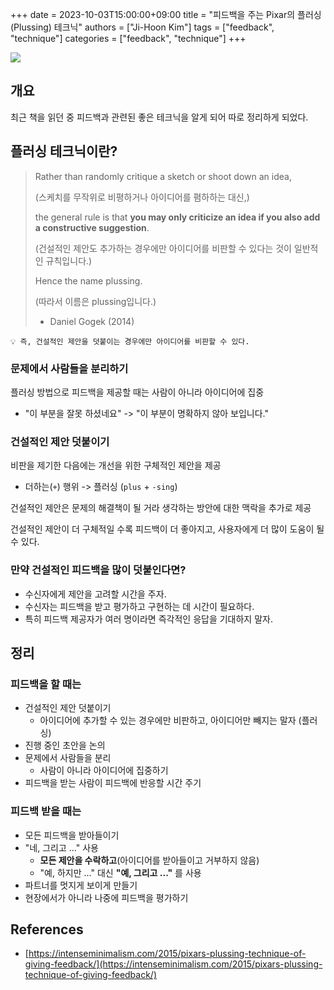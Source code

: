 +++ 
date = 2023-10-03T15:00:00+09:00
title = "피드백을 주는 Pixar의 플러싱(Plussing) 테크닉"
authors = ["Ji-Hoon Kim"]
tags = ["feedback", "technique"]
categories = ["feedback", "technique"]
+++

<img src="/images/posts/plussing/main.jpg">

## 개요

최근 책을 읽던 중 피드백과 관련된 좋은 테크닉을 알게 되어 따로 정리하게 되었다.

## 플러싱 테크닉이란?

> Rather than randomly critique a sketch or shoot down an idea,
> 
> (스케치를 무작위로 비평하거나 아이디어를 폄하하는 대신,)
> 
> the general rule is that **you may only criticize an idea if you also add a constructive suggestion**.
> 
> (건설적인 제안도 추가하는 경우에만 아이디어를 비판할 수 있다는 것이 일반적인 규칙입니다.)
>
> Hence the name plussing.
> 
> (따라서 이름은 plussing입니다.)
>
> - Daniel Gogek (2014)

```text
💡 즉, 건설적인 제안을 덧붙이는 경우에만 아이디어를 비판할 수 있다.
```

### 문제에서 사람들을 분리하기

플러싱 방법으로 피드백을 제공할 때는 사람이 아니라 아이디어에 집중
- "이 부분을 잘못 하셨네요" -> "이 부분이 명확하지 않아 보입니다."

### 건설적인 제안 덧붙이기

비판을 제기한 다음에는 개선을 위한 구체적인 제안을 제공
- 더하는(`+`) 행위 -> 플러싱 (`plus` + `-sing`)

건설적인 제안은 문제의 해결책이 될 거라 생각하는 방안에 대한 맥락을 추가로 제공

건설적인 제안이 더 구체적일 수록 피드백이 더 좋아지고, 사용자에게 더 많이 도움이 될 수 있다.

### 만약 건설적인 피드백을 많이 덧붙인다면?

- 수신자에게 제안을 고려할 시간을 주자.
- 수신자는 피드백을 받고 평가하고 구현하는 데 시간이 필요하다.
- 특히 피드백 제공자가 여러 명이라면 즉각적인 응답을 기대하지 말자.

## 정리

### 피드백을 할 때는

- 건설적인 제안 덧붙이기
  - 아이디어에 추가할 수 있는 경우에만 비판하고, 아이디어만 빼지는 말자 (플러싱)
- 진행 중인 초안을 논의
- 문제에서 사람들을 분리
  - 사람이 아니라 아이디어에 집중하기
- 피드백을 받는 사람이 피드백에 반응할 시간 주기

### 피드백 받을 때는

- 모든 피드백을 받아들이기
- "네, 그리고 ..." 사용
  - **모든 제안을 수락하고**(아이디어를 받아들이고 거부하지 않음)
  - "예, 하지만 ..." 대신 **"예, 그리고 ..."** 를 사용
- 파트너를 멋지게 보이게 만들기
- 현장에서가 아니라 나중에 피드백을 평가하기

## References

- [https://intenseminimalism.com/2015/pixars-plussing-technique-of-giving-feedback/](https://intenseminimalism.com/2015/pixars-plussing-technique-of-giving-feedback/)
